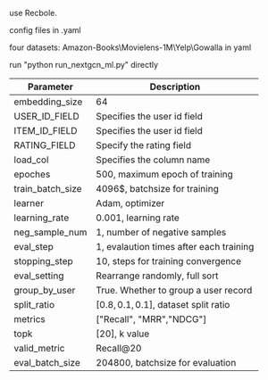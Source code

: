 use Recbole.

config files in .yaml

four datasets: Amazon-Books\Movielens-1M\Yelp\Gowalla in yaml

run "python run_nextgcn_ml.py" directly

|Parameter |Description|
|  ------  |   ------  |
|embedding_size|64|
| USER\_ID\_FIELD|Specifies the user id field|
|ITEM\_ID\_FIELD|Specifies the user id field|
|RATING\_FIELD|Specify the rating field|
|load\_col|Specifies the column name|
|epoches|$500$, maximum epoch of training|
|train\_batch\_size|4096$, batchsize for training|
|learner|Adam, optimizer|
|learning\_rate| $0.001$, learning rate|
|neg\_sample\_num |$1$, number of negative samples|
|eval\_step|$1$, evalaution times after each training|
|stopping\_step| $10$, steps for training convergence|
|eval\_setting|Rearrange randomly, full sort|
|group\_by\_user|True. Whether to group a user record|
|split\_ratio|$[0.8,0.1,0.1]$, dataset split ratio|
|metrics |["Recall", "MRR","NDCG"]|
|topk| $[20]$, k value|
|valid\_metric|Recall@20|
|eval\_batch\_size|$204800$, batchsize for evaluation|
